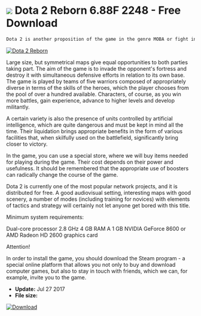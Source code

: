 # ![](https://cdn.softexe.net/static/icon/5/dota-2-reborn-10915.png) Dota 2 Reborn 6.88F 2248 - Free Download

```sh
Dota 2 is another proposition of the game in the genre MOBA or fight in the arenas, but this is not just any game, because prepared by the creators of the series Half-Life or the company Valve. The name of the project itself derives from Defense of the Ancients - a popular modification for Warcraft III. After a long time the producers decided to rewrite the work on the Source 2 engine, a completely new technology, adding Reborn to the title to express it.
```
[![Dota 2 Reborn](https:https://tse3.mm.bing.net/th?id=OIP.NsqkCG-6-J4qnP9sZQoYoAHaEo&pid=Api)](https://softexe.net/win/games-entertainment/rpg/dota-2-reborn:pRape.html)

Large size, but symmetrical maps give equal opportunities to both parties taking part. The aim of the game is to invade the opponent's fortress and destroy it with simultaneous defensive efforts in relation to its own base. The game is played by teams of five warriors composed of appropriately diverse in terms of the skills of the heroes, which the player chooses from the pool of over a hundred available. Characters, of course, as you win more battles, gain experience, advance to higher levels and develop militantly.
 
 A certain variety is also the presence of units controlled by artificial intelligence, which are quite dangerous and must be kept in mind all the time. Their liquidation brings appropriate benefits in the form of various facilities that, when skilfully used on the battlefield, significantly bring closer to victory.
 
 In the game, you can use a special store, where we will buy items needed for playing during the game. Their cost depends on their power and usefulness. It should be remembered that the appropriate use of boosters can radically change the course of the game.
 
 Dota 2 is currently one of the most popular network projects, and it is distributed for free. A good audiovisual setting, interesting maps with good scenery, a number of modes (including training for novices) with elements of tactics and strategy will certainly not let anyone get bored with this title.
 
 Minimum system requirements:
 
 Dual-core processor 2.8 GHz
 4 GB RAM
 A 1 GB NVIDIA GeForce 8600 or AMD Radeon HD 2600 graphics card
 
 
 Attention!
 
 In order to install the game, you should download the Steam program - a special online platform that allows you not only to buy and download computer games, but also to stay in touch with friends, which we can, for example, invite you to the game.


- **Update:** Jul 27 2017
- **File size:** 

[![Download](https://cdn.softexe.net/static/img/download.png)](https://softexe.net/win/games-entertainment/rpg/dota-2-reborn:pRape.html)

